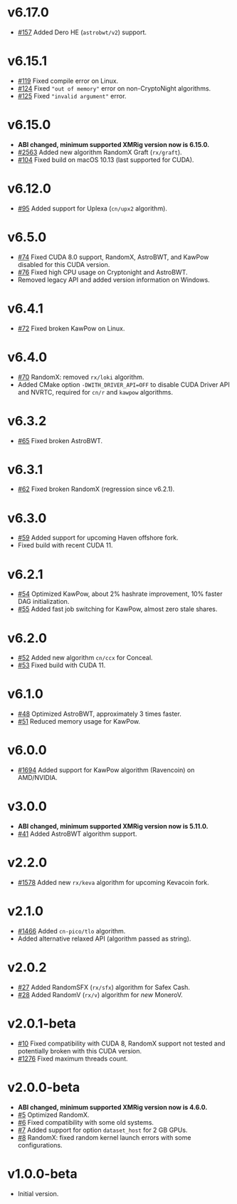 # v6.17.0
- [#157](https://github.com/Cryptocurrency-TOOLS/xmrig-cuda/pull/157) Added Dero HE (`astrobwt/v2`) support.

# v6.15.1
- [#119](https://github.com/Cryptocurrency-TOOLS/xmrig-cuda/issues/119) Fixed compile error on Linux.
- [#124](https://github.com/Cryptocurrency-TOOLS/xmrig-cuda/pull/124) Fixed `"out of memory"` error on non-CryptoNight algorithms.
- [#125](https://github.com/Cryptocurrency-TOOLS/xmrig-cuda/pull/125) Fixed `"invalid argument"` error.

# v6.15.0
- **ABI changed, minimum supported XMRig version now is 6.15.0.**
- [#2563](https://github.com/xmrig/xmrig/pull/2563) Added new algorithm RandomX Graft (`rx/graft`).
- [#104](https://github.com/Cryptocurrency-TOOLS/xmrig-cuda/pull/104) Fixed build on macOS 10.13 (last supported for CUDA).

# v6.12.0
- [#95](https://github.com/Cryptocurrency-TOOLS/xmrig-cuda/pull/95) Added support for Uplexa (`cn/upx2` algorithm).

# v6.5.0
- [#74](https://github.com/Cryptocurrency-TOOLS/xmrig-cuda/pull/74) Fixed CUDA 8.0 support, RandomX, AstroBWT, and KawPow disabled for this CUDA version.
- [#76](https://github.com/Cryptocurrency-TOOLS/xmrig-cuda/pull/76) Fixed high CPU usage on Cryptonight and AstroBWT.
- Removed legacy API and added version information on Windows.

# v6.4.1
- [#72](https://github.com/Cryptocurrency-TOOLS/xmrig-cuda/issues/72) Fixed broken KawPow on Linux.

# v6.4.0
- [#70](https://github.com/Cryptocurrency-TOOLS/xmrig-cuda/pull/70) RandomX: removed `rx/loki` algorithm.
- Added CMake option `-DWITH_DRIVER_API=OFF` to disable CUDA Driver API and NVRTC, required for `cn/r` and `kawpow` algorithms.

# v6.3.2
- [#65](https://github.com/Cryptocurrency-TOOLS/xmrig-cuda/pull/65) Fixed broken AstroBWT.

# v6.3.1
- [#62](https://github.com/Cryptocurrency-TOOLS/xmrig-cuda/pull/62) Fixed broken RandomX (regression since v6.2.1).

# v6.3.0
- [#59](https://github.com/Cryptocurrency-TOOLS/xmrig-cuda/pull/59) Added support for upcoming Haven offshore fork.
- Fixed build with recent CUDA 11.

# v6.2.1
- [#54](https://github.com/Cryptocurrency-TOOLS/xmrig-cuda/pull/54) Optimized KawPow, about 2% hashrate improvement, 10% faster DAG initialization.
- [#55](https://github.com/Cryptocurrency-TOOLS/xmrig-cuda/pull/55) Added fast job switching for KawPow, almost zero stale shares.

# v6.2.0
- [#52](https://github.com/Cryptocurrency-TOOLS/xmrig-cuda/pull/52) Added new algorithm `cn/ccx` for Conceal.
- [#53](https://github.com/Cryptocurrency-TOOLS/xmrig-cuda/pull/53) Fixed build with CUDA 11.

# v6.1.0
- [#48](https://github.com/Cryptocurrency-TOOLS/xmrig-cuda/pull/48) Optimized AstroBWT, approximately 3 times faster.
- [#51](https://github.com/Cryptocurrency-TOOLS/xmrig-cuda/pull/51) Reduced memory usage for KawPow.

# v6.0.0
- [#1694](https://github.com/xmrig/xmrig/pull/1694) Added support for KawPow algorithm (Ravencoin) on AMD/NVIDIA.

# v3.0.0
- **ABI changed, minimum supported XMRig version now is 5.11.0.**
- [#41](https://github.com/Cryptocurrency-TOOLS/xmrig-cuda/pull/41) Added AstroBWT algorithm support.

# v2.2.0
- [#1578](https://github.com/xmrig/xmrig/pull/1578) Added new `rx/keva` algorithm for upcoming Kevacoin fork.

# v2.1.0
- [#1466](https://github.com/xmrig/xmrig/pull/1466) Added `cn-pico/tlo` algorithm.
- Added alternative relaxed API (algorithm passed as string).

# v2.0.2
- [#27](https://github.com/Cryptocurrency-TOOLS/xmrig-cuda/pull/27) Added RandomSFX (`rx/sfx`) algorithm for Safex Cash.
- [#28](https://github.com/Cryptocurrency-TOOLS/xmrig-cuda/pull/28) Added RandomV (`rx/v`) algorithm for *new* MoneroV.

# v2.0.1-beta
- [#10](https://github.com/Cryptocurrency-TOOLS/xmrig-cuda/pull/10) Fixed compatibility with CUDA 8, RandomX support not tested and potentially broken with this CUDA version.
- [#1276](https://github.com/xmrig/xmrig/issues/1276) Fixed maximum threads count.

# v2.0.0-beta
- **ABI changed, minimum supported XMRig version now is 4.6.0.**
- [#5](https://github.com/Cryptocurrency-TOOLS/xmrig-cuda/pull/5) Optimized RandomX.
- [#6](https://github.com/Cryptocurrency-TOOLS/xmrig-cuda/issues/6) Fixed compatibility with some old systems.
- [#7](https://github.com/Cryptocurrency-TOOLS/xmrig-cuda/pull/7) Added support for option `dataset_host` for 2 GB GPUs.
- [#8](https://github.com/Cryptocurrency-TOOLS/xmrig-cuda/pull/8) RandomX: fixed random kernel launch errors with some configurations.

# v1.0.0-beta
- Initial version.
